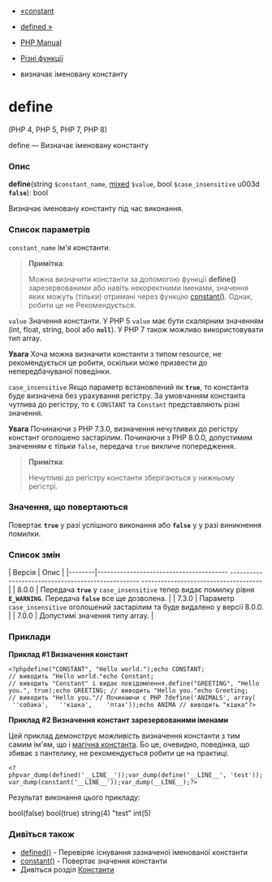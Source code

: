 - [«constant](function.constant.md)
- [defined »](function.defined.md)

- [PHP Manual](index.md)
- [Різні функції](ref.misc.md)
- визначає іменовану константу

# define

(PHP 4, PHP 5, PHP 7, PHP 8)

define — Визначає іменовану константу

### Опис

**define**(string `$constant_name`,
[mixed](language.types.declarations.md#language.types.declarations.mixed)
`$value`, bool `$case_insensitive` u003d **`false`**): bool

Визначає іменовану константу під час виконання.

### Список параметрів

`constant_name`
Ім'я константи.

> **Примітка**:
>
> Можна визначити константи за допомогою функції **define()**
> зарезервованими або навіть некоректними іменами, значення яких
> можуть (тільки) отримані через функцію
> [constant()](function.constant.md). Однак, робити це не
> Рекомендується.

`value`
Значення константи. У PHP 5 `value` має бути скалярним значенням
(int, float, string, bool або **`null`**). У PHP 7 також можливо
використовувати тип array.

**Увага**
Хоча можна визначити константи з типом resource, не рекомендується
це робити, оскільки може призвести до непередбачуваної поведінки.

`case_insensitive`
Якщо параметр встановлений як **`true`**, то константа буде визначена
без урахування регістру. За умовчанням константа чутлива до регістру, то
є `CONSTANT` та `Constant` представляють різні значення.

**Увага**
Починаючи з PHP 7.3.0, визначення нечутливих до регістру констант
оголошено застарілим. Починаючи з PHP 8.0.0, допустимим значенням є
тільки `false`, передача `true` викличе попередження.

> **Примітка**:
>
> Нечутливі до регістру константи зберігаються у нижньому регістрі.

### Значення, що повертаються

Повертає **`true`** у разі успішного виконання або **`false`** у
у разі виникнення помилки.

### Список змін

| Версія | Опис |
|--------|---------------------------------------- -------------------------------------------------- -------------------------------------|
| 8.0.0 | Передача **`true`** у `case_insensitive` тепер видає помилку рівня **`E_WARNING`**. Передача **`false`** все ще дозволена. |
| 7.3.0 | Параметр `case_insensitive` оголошений застарілим та буде видалено у версії 8.0.0. |
| 7.0.0 | Допустимі значення типу array. |

### Приклади

**Приклад #1 Визначення констант**

`<?phpdefine("CONSTANT", "Hello world.");echo CONSTANT; // виводить "Hello world."echo Constant; // виводить "Constant" і видає повідомлення.define("GREETING", "Hello you.", true);echo GREETING; // виводить "Hello you."echo Greeting; // виводить "Hello you."// Починаючи с PHP 7define('ANIMALS', array(   ''собака',   ''кішка',    'птах'));echo ANIMA // виводить "кішка"?> `

**Приклад #2 Визначення констант зарезервованими іменами**

Цей приклад демонструє *можливість* визначення константи з тим самим
ім'ям, що і [магічна
константа](language.constants.predefined.md). Бо це, очевидно,
поведінка, що збиває з пантелику, не рекомендується робити це на практиці.

` <?phpvar_dump(defined('__LINE__'));var_dump(define('__LINE__', 'test'));var_dump(constant('__LINE__'));var_dump(__LINE__);?> `

Результат виконання цього прикладу:

bool(false)
bool(true)
string(4) "test"
int(5)

### Дивіться також

- [defined()](function.defined.md) - Перевіряє існування
зазначеної іменованої константи
- [constant()](function.constant.md) - Повертає значення константи
- Дивіться розділ [Константи](language.constants.md)
